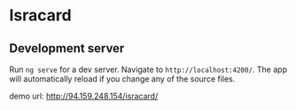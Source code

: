 # Isracard



## Development server

Run `ng serve` for a dev server. Navigate to `http://localhost:4200/`. The app will automatically reload if you change any of the source files.

demo url: http://94.159.248.154/isracard/